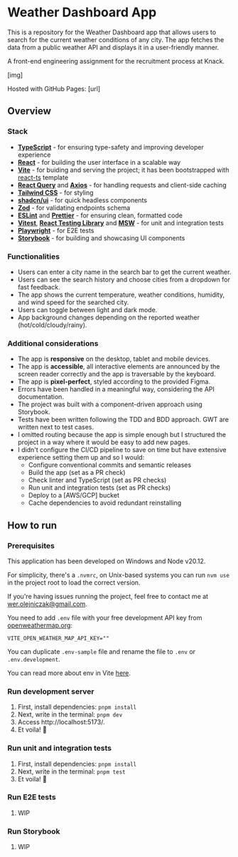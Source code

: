 # Weather Dashboard App

This is a repository for the Weather Dashboard app that allows users to search for the current weather conditions of any city.
The app fetches the data from a public weather API and displays it in a user-friendly manner.

A front-end engineering assignment for the recruitment process at Knack.

[img]

Hosted with GitHub Pages: [url]

## Overview

### Stack

- **[TypeScript](https://www.typescriptlang.org/)** - for ensuring type-safety and improving developer experience
- **[React](https://react.dev/)** - for building the user interface in a scalable way
- **[Vite](https://vitejs.dev/)** - for buiding and serving the project; it has been bootstrapped with [react-ts](https://vite.new/react-ts) template
- **[React Query](https://tanstack.com/query/v3)** and **[Axios](https://github.com/axios/axios)** - for handling requests and client-side caching
- **[Tailwind CSS](https://tailwindcss.com/)** - for styling
- **[shadcn/ui](https://ui.shadcn.com/)** - for quick headless components
- **[Zod](https://zod.dev/)** - for validating endpoints schema
- **[ESLint](https://eslint.org/)** and **[Prettier](https://prettier.io/)** - for ensuring clean, formatted code
- **[Vitest](https://vitest.dev/)**, **[React Testing Library](https://testing-library.com/docs/react-testing-library/intro/)** and **[MSW](https://mswjs.io/)** - for unit and integration tests
- **[Playwright](https://playwright.dev/)** - for E2E tests
- **[Storybook](https://storybook.js.org/)** - for building and showcasing UI components

### Functionalities

- Users can enter a city name in the search bar to get the current weather.
- Users can see the search history and choose cities from a dropdown for fast feedback.
- The app shows the current temperature, weather conditions, humidity, and wind speed for the searched city.
- Users can toggle between light and dark mode.
- App background changes depending on the reported weather (hot/cold/cloudy/rainy).

### Additional considerations

- The app is **responsive** on the desktop, tablet and mobile devices.
- The app is **accessible**, all interactive elements are announced by the screen reader correctly and the app is traversable by the keyboard.
- The app is **pixel-perfect**, styled according to the provided Figma.
- Errors have been handled in a meaningful way, considering the API documentation.
- The project was built with a component-driven approach using Storybook.
- Tests have been written following the TDD and BDD approach. GWT are written next to test cases.
- I omitted routing because the app is simple enough but I structured the project in a way where it would be easy to add new pages.
- I didn't configure the CI/CD pipeline to save on time but have extensive experience setting them up and so I would:
  - Configure conventional commits and semantic releases
  - Build the app (set as a PR check)
  - Check linter and TypeScript (set as PR checks)
  - Run unit and integration tests (set as PR checks)
  - Deploy to a [AWS/GCP] bucket
  - Cache dependencies to avoid redundant reinstalling

## How to run

### Prerequisites

This application has been developed on Windows and Node v20.12.

For simplicity, there's a `.nvmrc`, on Unix-based systems you can run `nvm use` in the project root to load the correct version.

If you're having issues running the project, feel free to contact me at [wer.olejniczak@gmail.com](mailto:wer.olejniczak@gmail.com).

You need to add `.env` file with your free development API key from [openweathermap.org](https://openweathermap.org/):

```
VITE_OPEN_WEATHER_MAP_API_KEY=""
```

You can duplicate `.env-sample` file and rename the file to `.env` or `.env.development`.

You can read more about env in Vite [here](https://vitejs.dev/guide/env-and-mode).

### Run development server

1. First, install dependencies: `pnpm install`
2. Next, write in the terminal: `pnpm dev`
3. Access http://localhost:5173/.
4. Et voila! 🎉

### Run unit and integration tests

1. First, install dependencies: `pnpm install`
2. Next, write in the terminal: `pnpm test`
3. Et voila! 🎉

### Run E2E tests

1. WIP

### Run Storybook

1. WIP
